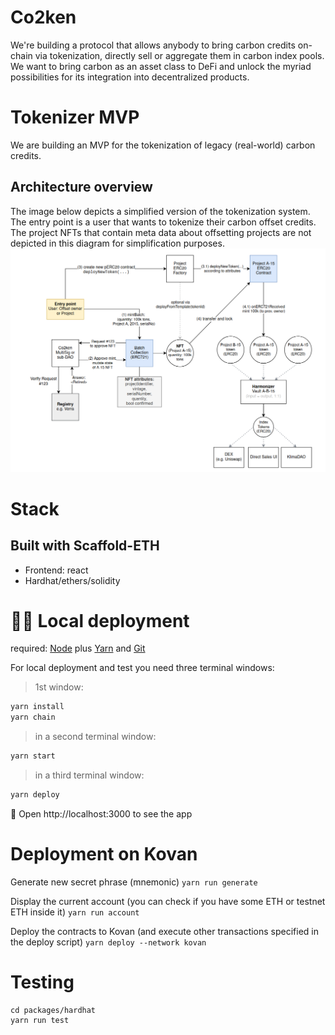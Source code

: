 # Co2ken
We're building a protocol that allows anybody to bring carbon credits on-chain via tokenization, directly sell or aggregate them in carbon index pools.
We want to bring carbon as an asset class to DeFi and unlock the myriad possibilities for its integration into decentralized products.
# Tokenizer MVP
We are building an MVP for the tokenization of legacy (real-world) carbon credits. 

## Architecture overview
The image below depicts a simplified version of the tokenization system.
The entry point is a user that wants to tokenize their carbon offset credits.
The project NFTs that contain meta data about offsetting projects are not depicted in this diagram for simplification purposes.
![Architecture](documentation/MVP-Arch-overview-v0.5.png)

# Stack
## Built with Scaffold-ETH

- Frontend: react
- Hardhat/ethers/solidity

# 🏃‍♀️ Local deployment

required: [Node](https://nodejs.org/dist/latest-v12.x/) plus [Yarn](https://classic.yarnpkg.com/en/docs/install/) and [Git](https://git-scm.com/downloads)

For local deployment and test you need three terminal windows:

> 1st window:
```bash
yarn install
yarn chain
```

> in a second terminal window:

```bash
yarn start
```
> in a third terminal window:

```bash
yarn deploy
```

📱 Open http://localhost:3000 to see the app

# Deployment on Kovan
Generate new secret phrase (mnemonic)
`yarn run generate`

Display the current account (you can check if you have some ETH or testnet ETH inside it)
`yarn run account`

Deploy the contracts to Kovan (and execute other transactions specified in the deploy script)
`yarn deploy --network kovan`

# Testing
```
cd packages/hardhat
yarn run test
```

